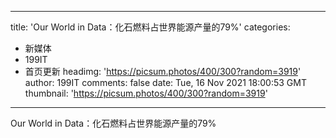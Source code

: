 
---
title: 'Our World in Data：化石燃料占世界能源产量的79%'
categories: 
 - 新媒体
 - 199IT
 - 首页更新
headimg: 'https://picsum.photos/400/300?random=3919'
author: 199IT
comments: false
date: Tue, 16 Nov 2021 18:00:53 GMT
thumbnail: 'https://picsum.photos/400/300?random=3919'
---

<div>   
Our World in Data：化石燃料占世界能源产量的79%  
</div>
            
